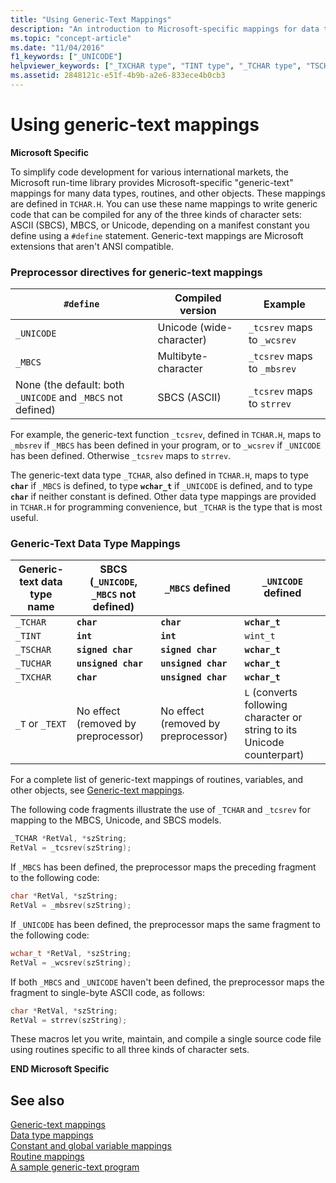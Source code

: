 ```yaml
---
title: "Using Generic-Text Mappings"
description: "An introduction to Microsoft-specific mappings for data types, routines, and other objects in the C runtime."
ms.topic: "concept-article"
ms.date: "11/04/2016"
f1_keywords: ["_UNICODE"]
helpviewer_keywords: ["_TXCHAR type", "TINT type", "_TCHAR type", "TSCHAR type", "TEXT type", "TCHAR type", "TCHAR.H data types, mappings defined in", "generic-text data types", "_TINT type", "TUCHAR type", "_UNICODE constant", "TXCHAR type", "generic-text mappings", "_TSCHAR type", "T type", "mappings, generic-text", "_TUCHAR type", "MBCS data type", "_MBCS data type", "_TEXT type", "UNICODE constant", "_T type"]
ms.assetid: 2848121c-e51f-4b9b-a2e6-833ece4b0cb3
---
```

# Using generic-text mappings

**Microsoft Specific**

To simplify code development for various international markets, the Microsoft run-time library provides Microsoft-specific "generic-text" mappings for many data types, routines, and other objects. These mappings are defined in `TCHAR.H`. You can use these name mappings to write generic code that can be compiled for any of the three kinds of character sets: ASCII (SBCS), MBCS, or Unicode, depending on a manifest constant you define using a `#define` statement. Generic-text mappings are Microsoft extensions that aren't ANSI compatible.

### Preprocessor directives for generic-text mappings

| `#define` | Compiled version | Example |
|---|---|---|
| `_UNICODE` | Unicode (wide-character) | `_tcsrev` maps to `_wcsrev` |
| `_MBCS` | Multibyte-character | `_tcsrev` maps to `_mbsrev` |
| None (the default: both `_UNICODE` and `_MBCS` not defined) | SBCS (ASCII) | `_tcsrev` maps to `strrev` |

For example, the generic-text function `_tcsrev`, defined in `TCHAR.H`, maps to `_mbsrev` if `_MBCS` has been defined in your program, or to `_wcsrev` if `_UNICODE` has been defined. Otherwise `_tcsrev` maps to `strrev`.

The generic-text data type `_TCHAR`, also defined in `TCHAR.H`, maps to type **`char`** if `_MBCS` is defined, to type **`wchar_t`** if `_UNICODE` is defined, and to type **`char`** if neither constant is defined. Other data type mappings are provided in `TCHAR.H` for programming convenience, but `_TCHAR` is the type that is most useful.

### Generic-Text Data Type Mappings

| Generic-text data type name | SBCS (`_UNICODE`, `_MBCS` not defined) | `_MBCS` defined | `_UNICODE` defined |
|---|---|---|---|
| `_TCHAR` | **`char`** | **`char`** | **`wchar_t`** |
| `_TINT` | **`int`** | **`int`** | `wint_t` |
| `_TSCHAR` | **`signed char`** | **`signed char`** | **`wchar_t`** |
| `_TUCHAR` | **`unsigned char`** | **`unsigned char`** | **`wchar_t`** |
| `_TXCHAR` | **`char`** | **`unsigned char`** | **`wchar_t`** |
| `_T` or `_TEXT` | No effect (removed by preprocessor) | No effect (removed by preprocessor) | `L` (converts following character or string to its Unicode counterpart) |

For a complete list of generic-text mappings of routines, variables, and other objects, see [Generic-text mappings](generic-text-mappings.md).

The following code fragments illustrate the use of `_TCHAR` and `_tcsrev` for mapping to the MBCS, Unicode, and SBCS models.

```C
_TCHAR *RetVal, *szString;
RetVal = _tcsrev(szString);
```

If `_MBCS` has been defined, the preprocessor maps the preceding fragment to the following code:

```C
char *RetVal, *szString;
RetVal = _mbsrev(szString);
```

If `_UNICODE` has been defined, the preprocessor maps the same fragment to the following code:

```C
wchar_t *RetVal, *szString;
RetVal = _wcsrev(szString);
```

If both `_MBCS` and `_UNICODE` haven't been defined, the preprocessor maps the fragment to single-byte ASCII code, as follows:

```C
char *RetVal, *szString;
RetVal = strrev(szString);
```

These macros let you write, maintain, and compile a single source code file using routines specific to all three kinds of character sets.

**END Microsoft Specific**

## See also

[Generic-text mappings](generic-text-mappings.md)\
[Data type mappings](data-type-mappings.md)\
[Constant and global variable mappings](constant-and-global-variable-mappings.md)\
[Routine mappings](routine-mappings.md)\
[A sample generic-text program](a-sample-generic-text-program.md)
